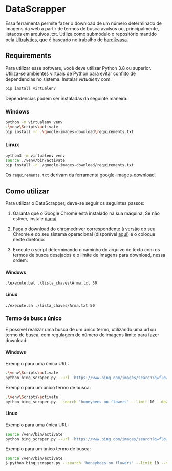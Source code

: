 # DataScrapper

Essa ferramenta permite fazer o download de um número determinado de imagens da web a partir de termos de busca avulsos ou, principalmente, listados em arquivos .txt. Utiliza como submódulo o repositório mantido pela [Ultralytics](https://github.com/ultralytics/google-images-download), que é baseado no trabalho de [hardikvasa](https://github.com/hardikvasa/google-images-download).

## Requirements

Para utilizar esse software, você deve utilizar Python 3.8 ou superior. Utiliza-se ambientes virtuais de Python para evitar conflito de dependencias no sistema. Instalar *virtualenv* com:

```bash
pip install virtualenv
```

Dependencias podem ser instaladas da seguinte maneira:

### Windows
```bash
python -m virtualenv venv
.\venv\Scripts\activate
pip install -r .\google-images-download\requirements.txt
```

### Linux
```bash
python3 -m virtualenv venv
source ./venv/bin/activate
pip install -r ./google-images-download/requirements.txt
```

Os `requirements.txt` derivam da ferramenta [google-images-download](https://github.com/ultralytics/google-images-download/blob/main/requirements.txt).

## Como utilizar

Para utilizar o DataScrapper, deve-se seguir os seguintes passos:

1. Garanta que o Google Chrome está instalado na sua máquina. Se não estiver, instale [daqui](https://www.google.com/chrome/).

2. Faça o download do chromedriver correspondente à versão do seu Chrome e do seu sistema operacional (disponível [aqui](https://chromedriver.chromium.org/)) e o coloque neste diretório.

3. Execute o script determinando o caminho do arquivo de texto com os termos de busca desejados e o limite de imagens para download, nessa ordem:

#### Windows

```
.\execute.bat .\lista_chaves\Arma.txt 50
```

#### Linux

```
./execute.sh ./lista_chaves/Arma.txt 50
```

### Termo de busca único

É possível realizar uma busca de um único termo, utilizando uma url ou termo de busca, com regulagem de número de imagens limite para fazer download:

#### Windows
Exemplo para uma única URL:

```bash
.\venv\Scripts\activate
python bing_scraper.py --url 'https://www.bing.com/images/search?q=flowers' --limit 10 --download --chromedriver .\chromedriver.exe
```

Exemplo para um único termo de busca:

```bash
.\venv\Scripts\activate
python bing_scraper.py --search 'honeybees on flowers' --limit 10 --download --chromedriver .\chromedriver.exe
```

#### Linux
Exemplo para uma única URL:

```bash
source /venv/bin/activate
python bing_scraper.py --url 'https://www.bing.com/images/search?q=flowers' --limit 10 --download --chromedriver ./chromedriver
```

Exemplo para um único termo de busca:

```bash
source /venv/bin/activate
$ python bing_scraper.py --search 'honeybees on flowers' --limit 10 --download --chromedriver ../chromedriver
```